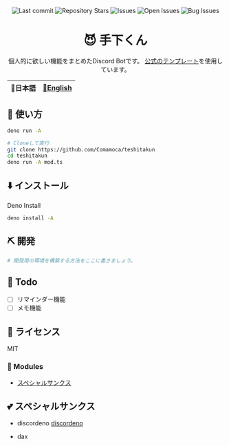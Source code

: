 <div align="center">

![Last commit](https://img.shields.io/github/last-commit/Comamoca/teshitakun?style=flat-square)
![Repository Stars](https://img.shields.io/github/stars/Comamoca/teshitakun?style=flat-square)
![Issues](https://img.shields.io/github/issues/Comamoca/teshitakun?style=flat-square)
![Open Issues](https://img.shields.io/github/issues-raw/Comamoca/teshitakun?style=flat-square)
![Bug Issues](https://img.shields.io/github/issues/Comamoca/teshitakun/bug?style=flat-square)

# 😈 手下くん

個人的に欲しい機能をまとめたDiscord Botです。
[公式のテンプレート](https://github.com/discordeno/discordeno/tree/main/template)を使用しています。


</div>

<table>
  <thead>
    <tr>
      <th style="text-align:center">🍡日本語</th>
      <th style="text-align:center"><a href="README.md">🍔English</a></th>
    </tr>
  </thead>
</table>

<div align="center">

</div>

## 🚀 使い方

```sh
deno run -A 

# Cloneして実行
git clone https://github.com/Comamoca/teshitakun
cd teshitakun
deno run -A mod.ts
```

## ⬇️  インストール

Deno Install

```sh
deno install -A
```

## ⛏️   開発

```sh
# 開発用の環境を構築する方法をここに書きましょう。
```
## 📝 Todo

- [ ] リマインダー機能
- [ ] メモ機能

## 📜 ライセンス

MIT

### 🧩 Modules

- [スペシャルサンクス](#スペシャルサンクス)

## 💕 スペシャルサンクス

- discordeno
[discordeno](https://github.com/discordeno/discordeno)

- dax
[](https://github.com/dsherret/dax)
